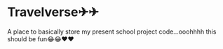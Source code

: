 # Travelverse✈✈
A place to basically store my present school project code...ooohhhh this should be fun😂😂❤❤
